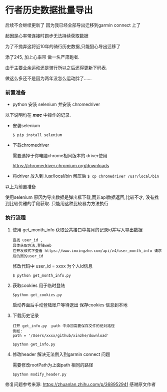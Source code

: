 # 行者历史数据批量导出

后续不会继续更新了 因为我已经全部导出迁移到garmin connect 上了

起因是心率带连接时跑步无法持续获取数据

为了不抛弃这将近10年的骑行历史数据,只能狠心导出迁移了


添了245, 加上心率带 做一名严肃跑者.


由于主要业余运动还是骑行所以之后还得更新下码表.

做这么多还不是因为两年没怎么运动胖了......



### 前置准备

- python 安装 selenium 并安装 chromedriver

以下说明均在 ***mac*** 中操作的记录. 


- 安装selenium 

    `$ pip install selenium`

- 下载chromedriver 

    需要选择于你电脑chrome相同版本的 driver使用

    https://chromedriver.chromium.org/downloads

- 将driver 放入到 /usr/local/bin 
    解压后
    `$ cp chromedriver /usr/local/bin`


以上为前置准备

使用selenium 原因为导出数据是弹出框下载,而非api数据返回,比较不才, 没有找到比较优雅的手段获取.
只能用这种比较暴力方法执行


### 执行流程





1. 使用 get_month_info 获取公共接口中每月的记录id并写入导出数据

    ```
    查找 user_id ,
    具体获取方法,登陆web
    在开发模式下查看 https://www.imxingzhe.com/api/v4/user_month_info 请求后的面的user_id 
    ```

    修改代码中 user_id = xxxx 为个人id信息
    

    `$ python get_month_info.py`

2. 获取cookies 用于临时登陆

    `$python get_cookies.py`

    启动界面后手动登陆账户等待退出 保存cookies 信息到本地

3. 下载历史记录

    ```
    打开 get_info.py  path 中添加需要保存文件的绝对路径 
    例如:
    path = '/Users/xxxx/github/xinzhe/download'
    ```

    `$python get_info.py`

4. 修改header 解决无法倒入到garmin connect 问题
    
    需要修改rootPath为上面path 相同的路径

    `$python modify_header.py`

修复问题参考来源: https://zhuanlan.zhihu.com/p/368952941
感谢原文作者




